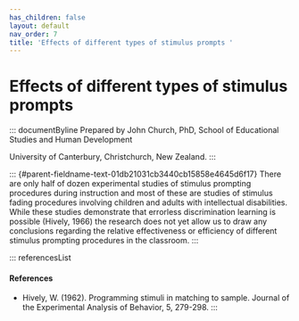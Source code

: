 ```yaml
---
has_children: false
layout: default
nav_order: 7
title: 'Effects of different types of stimulus prompts '
---
```

# Effects of different types of stimulus prompts 


::: documentByline
Prepared by John Church, PhD, School of Educational Studies and Human
Development

University of Canterbury, Christchurch, New Zealand.
:::

::: {#parent-fieldname-text-01db21031cb3440cb15858e4645d6f17}
There are only half of dozen experimental studies of stimulus prompting
procedures during instruction and most of these are studies of stimulus
fading procedures involving children and adults with intellectual
disabilities. While these studies demonstrate that errorless
discrimination learning is possible (Hively, 1966) the research does not
yet allow us to draw any conclusions regarding the relative
effectiveness or efficiency of different stimulus prompting procedures
in the classroom.
:::

::: referencesList
#### References

-   Hively, W. (1962). Programming stimuli in matching to sample.
    Journal of the Experimental Analysis of Behavior, 5, 279-298.
:::
